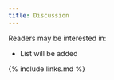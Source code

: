 ```yaml
---
title: Discussion
---
```


Readers may be interested in:

*  List will be added

{% include links.md %}
